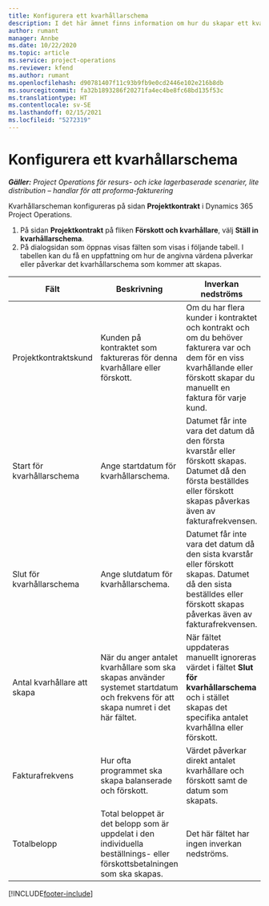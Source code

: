 ```yaml
---
title: Konfigurera ett kvarhållarschema
description: I det här ämnet finns information om hur du skapar ett kvarhållarschema i Project Operations.
author: rumant
manager: Annbe
ms.date: 10/22/2020
ms.topic: article
ms.service: project-operations
ms.reviewer: kfend
ms.author: rumant
ms.openlocfilehash: d90781407f11c93b9fb9e0cd2446e102e216b8db
ms.sourcegitcommit: fa32b1893286f20271fa4ec4be8fc68bd135f53c
ms.translationtype: HT
ms.contentlocale: sv-SE
ms.lasthandoff: 02/15/2021
ms.locfileid: "5272319"
---
```

# <a name="set-up-a-retainer-schedule"></a>Konfigurera ett kvarhållarschema

_**Gäller:** Project Operations för resurs- och icke lagerbaserade scenarier, lite distribution – handlar för att proforma-fakturering_

Kvarhållarscheman konfigureras på sidan **Projektkontrakt** i Dynamics 365 Project Operations.

1. På sidan **Projektkontrakt** på fliken **Förskott och kvarhållare**, välj **Ställ in kvarhållarschema**.
2. På dialogsidan som öppnas visas fälten som visas i följande tabell. I tabellen kan du få en uppfattning om hur de angivna värdena påverkar eller påverkar det kvarhållarschema som kommer att skapas.

| Fält | Beskrivning | Inverkan nedströms |
| --- | --- | --- |
| Projektkontraktskund | Kunden på kontraktet som faktureras för denna kvarhållare eller förskott. | Om du har flera kunder i kontraktet och kontrakt och om du behöver fakturera var och dem för en viss kvarhållande eller förskott skapar du manuellt en faktura för varje kund. |
| Start för kvarhållarschema | Ange startdatum för kvarhållarschema. | Datumet får inte vara det datum då den första kvarstår eller förskott skapas. Datumet då den första beställdes eller förskott skapas påverkas även av fakturafrekvensen. |
| Slut för kvarhållarschema | Ange slutdatum för kvarhållarschema. | Datumet får inte vara det datum då den sista kvarstår eller förskott skapas. Datumet då den sista beställdes eller förskott skapas påverkas även av fakturafrekvensen. |
| Antal kvarhållare att skapa | När du anger antalet kvarhållare som ska skapas använder systemet startdatum och frekvens för att skapa numret i det här fältet. | När fältet uppdateras manuellt ignoreras värdet i fältet **Slut för kvarhållarschema** och i stället skapas det specifika antalet kvarhållna eller förskott. |
| Fakturafrekvens | Hur ofta programmet ska skapa balanserade och förskott. | Värdet påverkar direkt antalet kvarhållare och förskott samt de datum som skapats. |
| Totalbelopp | Total beloppet är det belopp som är uppdelat i den individuella beställnings- eller förskottsbetalningen som ska skapas. | Det här fältet har ingen inverkan nedströms. |


[!INCLUDE[footer-include](../../includes/footer-banner.md)]